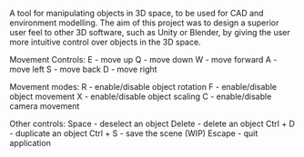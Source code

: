 A tool for manipulating objects in 3D space, to be used for CAD and environment modelling. The aim of this project was to design a superior user feel to other 3D software, such as Unity or Blender, by giving the user more intuitive control over objects in the 3D space.

Movement Controls:
E - move up
Q - move down
W - move forward
A - move left
S - move back
D - move right

Movement modes:
R - enable/disable object rotation
F - enable/disable object movement
X - enable/disable object scaling
C - enable/disable camera movement

Other controls:
Space - deselect an object
Delete - delete an object
Ctrl + D - duplicate an object
Ctrl + S - save the scene (WIP)
Escape - quit application
